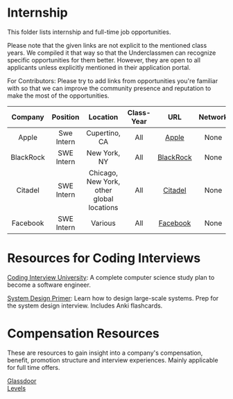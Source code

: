 # Internship

This folder lists internship and full-time job opportunities. 

Please note that the given links are not explicit to the mentioned class years. We compiled it that way so that the Underclassmen can recognize specific opportunities for them better. However, they are open to all applicants unless explicitly mentioned in their application portal.

For Contributors: Please try to add links from opportunities you're familiar with so that we can improve the community presence and reputation to make the most of the opportunities.

| Company  |  Position   | Location | Class-Year | URL  | Network|
|:---:|:---:|:---:|:---:| :--: | :---:|
| Apple | Swe Intern| Cupertino, CA|All | [Apple](https://jobs.apple.com/en-us/search?location=united-states-USA&team=internships-STDNT-INTRN) | None        |
|BlackRock| SWE Intern|New York, NY|All|[BlackRock](https://blackrock.tal.net/vx/lang-en-GB/mobile-0/brand-3/xf-fb4e3bf3ac65/candidate/so/pm/1/pl/1/opp/3907-Summer-Analyst-Program-Americas/en-GB)|None|
|Citadel|SWE Intern|Chicago, New York, other global locations|All|[Citadel](https://www.citadel.com/careers/open-positions/positions-for-students/)|None|
|Facebook|SWE Intern|Various|All|[Facebook](https://www.facebook.com/careers/jobs/654496918442526/)|None|

# Resources for Coding Interviews

[Coding Interview University](https://github.com/jwasham/coding-interview-university): A complete computer science study plan to become a software engineer.

[System Design Primer](https://github.com/donnemartin/system-design-primer): Learn how to design large-scale systems. Prep for the system design interview. Includes Anki flashcards.

# Compensation Resources

These are resources to gain insight into a company's compensation, benefit, promotion structure and interview experiences. Mainly applicable for full time offers.

[Glassdoor](https://www.glassdoor.com/member/home/index.htm)  
[Levels](https://www.levels.fyi)




